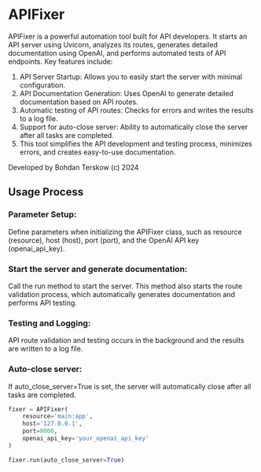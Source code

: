 # APIFixer

APIFixer is a powerful automation tool built for API developers. It starts an API server using Uvicorn, analyzes its routes, generates detailed documentation using OpenAI, and performs automated tests of API endpoints. Key features include:

1. API Server Startup: Allows you to easily start the server with minimal configuration.
2. API Documentation Generation: Uses OpenAI to generate detailed documentation based on API routes.
3. Automatic testing of API routes: Checks for errors and writes the results to a log file.
4. Support for auto-close server: Ability to automatically close the server after all tasks are completed.
5. This tool simplifies the API development and testing process, minimizes errors, and creates easy-to-use documentation.

Developed by Bohdan Terskow (c) 2024

## Usage Process

### Parameter Setup:

Define parameters when initializing the APIFixer class, such as resource (resource), host (host), port (port), and the OpenAI API key (openai_api_key).

### Start the server and generate documentation:

Call the run method to start the server. This method also starts the route validation process, which automatically generates documentation and performs API testing.

### Testing and Logging:

API route validation and testing occurs in the background and the results are written to a log file.

### Auto-close server:

If auto_close_server=True is set, the server will automatically close after all tasks are completed.

```python
fixer = APIFixer(
    resource='main:app',
    host='127.0.0.1',
    port=8000,
    openai_api_key='your_openai_api_key'
)

fixer.run(auto_close_server=True)
```
